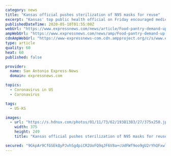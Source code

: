 ```yaml
---
category: news
title: "Kansas official pushes sterilization of N95 masks for reuse"
excerpt: "Kansas' top public health official on Friday encouraged medical personnel to sterilize N95 masks for reuse to preserve their supplies as the state prepared to update the public less often about the virus' spread."
publishedDateTime: 2020-05-10T01:55:00Z
webUrl: "https://www.expressnews.com/news/article/Food-pantry-demand-up-sharply-across-Kansas-due-15256327.php"
ampWebUrl: "https://www.expressnews.com/news/amp/Food-pantry-demand-up-sharply-across-Kansas-due-15256327.php"
cdnAmpWebUrl: "https://www-expressnews-com.cdn.ampproject.org/c/s/www.expressnews.com/news/amp/Food-pantry-demand-up-sharply-across-Kansas-due-15256327.php"
type: article
quality: 60
heat: 60
published: false

provider:
  name: San Antonio Express-News
  domain: expressnews.com

topics:
  - Coronavirus in US
  - Coronavirus

tags:
  - US-KS

images:
  - url: "https://s.hdnux.com/photos/01/11/73/62/19381383/27/375x250.jpg"
    width: 375
    height: 249
    title: "Kansas official pushes sterilization of N95 masks for reuse"

secured: "9GkpAr9CfGSEkQyPJvhSgdpiCR2UoFQ9qJF6V8a+cUdFWf9oo9gU2rYhQFxwlFo1YhIP0A83xtqa8PDRCG1/JcU26/WilWJgB0UQOp8Sa6SPo3P0YkpYhdgNKZ2ekwrac91+bK0CE4xEKyx9l/bPQnZ2BC1FAR3r2L6ORQrIslA8al+TzYoE6yCeZGppU45IhISbpLIEWxlOB5wRhKu+TMWHbkq0RmxXZGxLhnPCgBd0WezAap96SpzpI0B7j57QRl6vQLk+vLLSLFuf+/4iuk/5+6EKpI1EY6/Qo/GH6gPDBjMlnl1vdOKzl52ozJ8C;u4kP2AjQYQ2aJT4fJNkE0A=="
---
```


